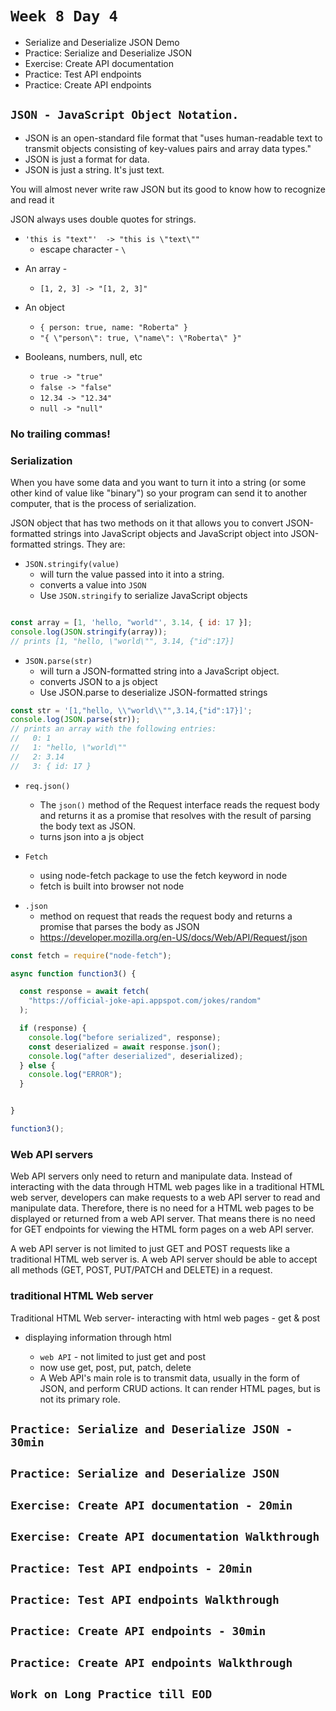 # `Week 8 Day 4`

- Serialize and Deserialize JSON Demo
- Practice: Serialize and Deserialize JSON
- Exercise: Create API documentation
- Practice: Test API endpoints
- Practice: Create API endpoints



## `JSON - JavaScript Object Notation.`
  * JSON is an open-standard file format that "uses human-readable text to transmit objects consisting of key-values pairs and array data types."
  * JSON is just a format for data.
  * JSON is just a string. It's just text.

You will almost never write raw JSON but its good to know how to recognize and read it

JSON always uses double quotes for strings.
  - `'this is "text"'  -> "this is \"text\""`
    * escape character - `\`

  * An array -
    - `[1, 2, 3] -> "[1, 2, 3]"`

  * An object
    - `{ person: true, name: "Roberta" }`
    - `"{ \"person\": true, \"name\": \"Roberta\" }"`

  * Booleans, numbers, null, etc
    - `true -> "true"`
    - `false -> "false"`
    - `12.34 -> "12.34"`
    - `null -> "null"`

### No trailing commas!

### Serialization
When you have some data and you want to turn it into a string (or some other kind of value like "binary") so your program can send it to another computer, that is the process of serialization.

JSON object that has two methods on it that allows you to convert JSON-formatted strings into JavaScript objects and JavaScript object into JSON-formatted strings. They are:


* `JSON.stringify(value)`
  - will turn the value passed into it into a string.
  - converts a value into `JSON`
  - Use `JSON.stringify` to serialize JavaScript objects


```js

const array = [1, 'hello, "world"', 3.14, { id: 17 }];
console.log(JSON.stringify(array));
// prints [1, "hello, \"world\"", 3.14, {"id":17}]
```

* `JSON.parse(str)`
  - will turn a JSON-formatted string into a JavaScript object.
  - converts JSON to a js object
  - Use JSON.parse to deserialize JSON-formatted strings

```js
const str = '[1,"hello, \\"world\\"",3.14,{"id":17}]';
console.log(JSON.parse(str));
// prints an array with the following entries:
//   0: 1
//   1: "hello, \"world\""
//   2: 3.14
//   3: { id: 17 }
```

- `req.json()`
  * The `json()` method of the Request interface reads the request body and returns it as a promise that resolves with the result of parsing the body text as JSON.
  * turns json into a js object

- `Fetch`
  * using node-fetch package to use the fetch keyword in node
  * fetch is built into browser not node

 * `.json`
    * method on request that reads the request body and returns a promise that parses the body as JSON
    * https://developer.mozilla.org/en-US/docs/Web/API/Request/json

```js
const fetch = require("node-fetch");

async function function3() {

  const response = await fetch(
    "https://official-joke-api.appspot.com/jokes/random"
  );

  if (response) {
    console.log("before serialized", response);
    const deserialized = await response.json();
    console.log("after deserialized", deserialized);
  } else {
    console.log("ERROR");
  }


}

function3();
```

### Web API servers
Web API servers only need to return and manipulate data. Instead of interacting with the data through HTML web pages like in a traditional HTML web server, developers can make requests to a web API server to read and manipulate data. Therefore, there is no need for a HTML web pages to be displayed or returned from a web API server. That means there is no need for GET endpoints for viewing the HTML form pages on a web API server.

A web API server is not limited to just GET and POST requests like a traditional HTML web server is. A web API server should be able to accept all methods (GET, POST, PUT/PATCH and DELETE) in a request.

### traditional HTML Web server
Traditional HTML Web server- interacting with html web pages - get & post
- displaying information through html

  * `web API` - not limited to just get and post
  - now use get, post, put, patch, delete
  -  A Web API's main role is to transmit data, usually in the form of JSON, and perform CRUD actions. It can render HTML pages, but is not its primary role.



## `Practice: Serialize and Deserialize JSON - 30min`
## `Practice: Serialize and Deserialize JSON`
## `Exercise: Create API documentation - 20min`
## `Exercise: Create API documentation Walkthrough`
## `Practice: Test API endpoints - 20min`
## `Practice: Test API endpoints Walkthrough`
## `Practice: Create API endpoints - 30min`
## `Practice: Create API endpoints Walkthrough`
## `Work on Long Practice till EOD`
